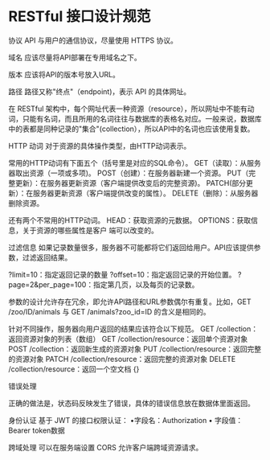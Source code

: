 #  RESTful 接口设计规范

协议
API 与用户的通信协议，尽量使用 HTTPS 协议。

域名
应该尽量将API部署在专用域名之下。

版本
应该将APl的版本号放入URL。

路径
路径又称"终点"（endpoint)，表示 API 的具体网址。

在 RESTful 架构中，每个网址代表一种资源（resource），所以网址中不能有动词，只能有名词，而且所用的名词往往与数据库的表格名对应。一般来说，数据库中的表都是同种记录的"集合"(collection），所以API中的名词也应该使用复数。

HTTP 动词
对于资源的具体操作类型，由HTTP动词表示。

常用的HTTP动词有下面五个（括号里是对应的SQL命令）。
GET（读取）：从服务器取出资源（一项或多项)。
POST（创建）：在服务器新建一个资源。
PUT（完整更新）：在服务器更新资源（客户端提供改变后的完整资源)。
PATCH(部分更新）：在服务器更新资源（客户端提供改变的属性）。
DELETE（删除）：从服务器删除资源。

还有两个不常用的HTTP动词。
HEAD：获取资源的元数据。
OPTIONS：获取信息，关于资源的哪些属性是客户 端可以改变的。

过滤信息
如果记录数量很多，服务器不可能都将它们返回给用户。API应该提供参数，过滤返回结果。

?limit=10：指定返回记录的数量
?offset=10：指定返回记录的开始位置。
?page=2&per_page=100：指定第几页，以及每页的记录数。

参数的设计允许存在冗余，即允许APl路径和URL参数偶尔有重复。比如，GET /zoo/ID/animals 与 GET /animals?zoo_id=ID 的含义是相同的。

针对不同操作，服务器向用户返回的结果应该符合以下规范。
GET /collection：返回资源对象的列表（数组）
GET /collection/resource：返回单个资源对象
POST /collection：返回新生成的资源对象
PUT /collection/resource：返回完整的资源对象
PATCH /collection/resource：返回完整的资源对象
DELETE /collection/resource：返回一个空文档 {}

错误处理

正确的做法是，状态码反映发生了错误，具体的错误信息放在数据体里面返回。

身份认证
基于 JWT 的接口权限认证：
•字段名：Authorization
• 字段值：Bearer token数据

跨域处理
可以在服务端设置 CORS 允许客户端跨域资源请求。
